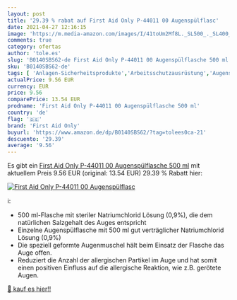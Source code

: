 ```yaml
---
layout: post
title: '29.39 % rabat auf First Aid Only P-44011 00 Augenspülflasc'
date: 2021-04-27 12:16:15
image: 'https://m.media-amazon.com/images/I/41toUm2Mf8L._SL500_._SL400_.jpg'
comments: true
category: ofertas
author: 'tole.es'
slug: 'B0140SBS62-de First Aid Only P-44011 00 Augenspülflasche 500 ml'
sku: 'B0140SBS62-de'
tags: [ 'Anlagen-Sicherheitsprodukte','Arbeitsschutzausrüstung','Augenschutz','Augenwasch-Vorrichtungen','Baumarkt','Drogerie & Körperpflege','Erste Hilfe','Erste-Hilfe-Antiseptika & Desinfektionsmittel','Erste-Hilfe-Sets','Erste-Hilfe-Sets für Haushalt & Arbeitsplatz','Gewerbe, Industrie & Wissenschaft','Medizin & Erste Hilfe','Produkte für Arbeitsschutz & Sicherheit','Sicherheitstechnik','first aid only', ]
actualPrice: 9.56 EUR
currency: EUR
price: 9.56
comparePrice: 13.54 EUR
prodname: 'First Aid Only P-44011 00 Augenspülflasche 500 ml'
country: 'de'
flag: '🇩🇪'
brand: 'First Aid Only'
buyurl: 'https://www.amazon.de/dp/B0140SBS62/?tag=tolees0ca-21'
descuento: '29.39'
average: '9.56'
---
```


Es gibt ein [First Aid Only P-44011 00 Augenspülflasche 500 ml](https://www.amazon.de/dp/B0140SBS62/?tag=tolees0ca-21) mit aktuellem Preis 9.56 EUR (original: 13.54 EUR) 29.39 % Rabatt hier:

[![First Aid Only P-44011 00 Augenspülflasc](https://m.media-amazon.com/images/I/41toUm2Mf8L._SL500_._SL400_.jpg)](https://www.amazon.de/dp/B0140SBS62/?tag=tolees0ca-21)

ℹ️:

- 500 ml-Flasche mit steriler Natriumchlorid Lösung (0,9%), die dem natürlichen Salzgehalt des Auges entspricht
- Einzelne Augenspülflasche mit 500 ml gut verträglicher Natriumchlorid Lösung (0,9%)
- Die speziell geformte Augenmuschel hält beim Einsatz der Flasche das Auge offen.
- Reduziert die Anzahl der allergischen Partikel im Auge und hat somit einen positiven Einfluss auf die allergische Reaktion, wie z.B. gerötete Augen.

[🛒 kauf es hier!!](https://www.amazon.de/dp/B0140SBS62/?tag=tolees0ca-21)
